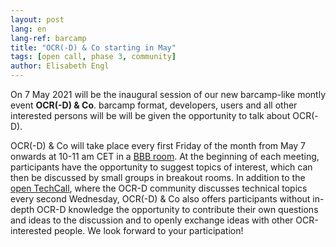 ```yaml
---
layout: post
lang: en
lang-ref: barcamp
title: "OCR(-D) & Co starting in May"
tags: [open call, phase 3, community]
author: Elisabeth Engl
---
```


On 7 May 2021 will be the inaugural session of our new barcamp-like montly event **OCR(-D) & Co**. 
barcamp format, developers, users and all other interested persons will be will be given the opportunity to talk
about OCR(-D).

OCR(-D) & Co will take place every first Friday of the month from May 7 onwards at 10-11 am CET in a [BBB room](https://meet.gwdg.de/b/kon-v6q-azq-3el).
At the beginning of each meeting, participants have the opportunity to suggest topics of interest, which can then
be discussed by small groups in breakout rooms. In addition to the [open TechCall](https://hackmd.io/OOMgg3ZeSqK4vfKL1wRbwQ?view),
where the OCR-D community discusses technical topics every second Wednesday, OCR(-D) & Co also offers participants without in-depth
OCR-D knowledge the opportunity to contribute their own questions and ideas to the discussion and to openly exchange ideas
with other OCR-interested people. We look forward to your participation!
